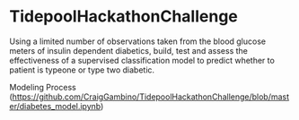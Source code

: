 # TidepoolHackathonChallenge
Using a limited number of observations taken from the blood glucose meters of insulin dependent diabetics, 
build, test and assess the effectiveness of a supervised classification model 
to predict whether to patient is typeone or type two diabetic.

Modeling Process (https://github.com/CraigGambino/TidepoolHackathonChallenge/blob/master/diabetes_model.ipynb)

